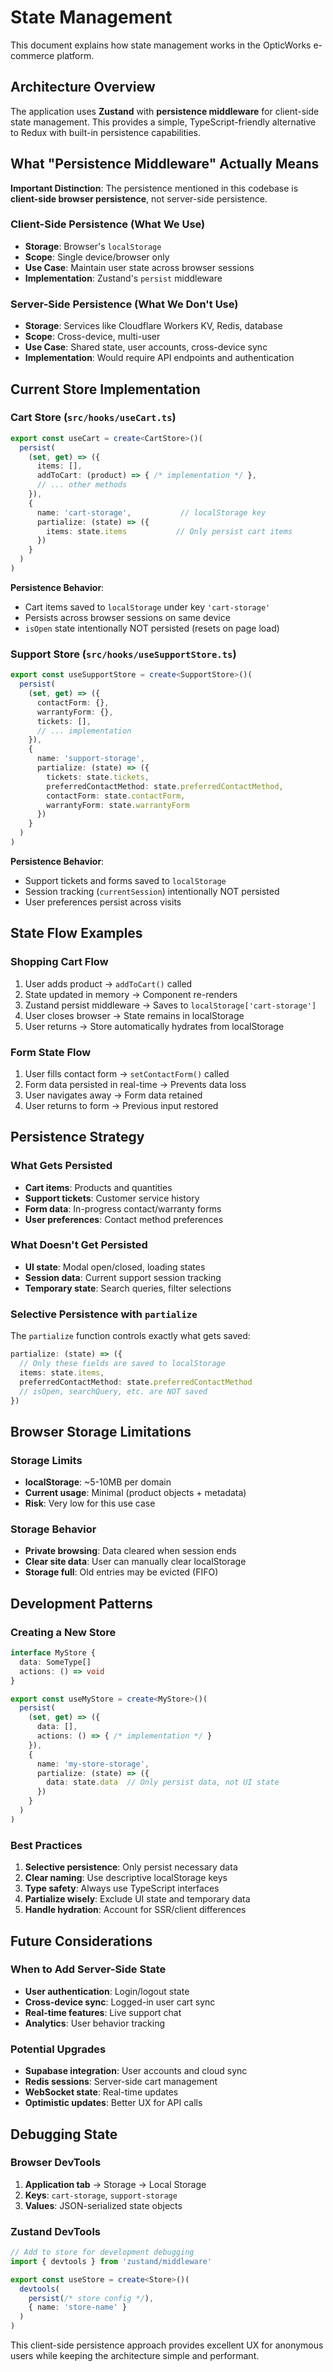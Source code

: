 # State Management

This document explains how state management works in the OpticWorks e-commerce platform.

## Architecture Overview

The application uses **Zustand** with **persistence middleware** for client-side state management. This provides a simple, TypeScript-friendly alternative to Redux with built-in persistence capabilities.

## What "Persistence Middleware" Actually Means

**Important Distinction**: The persistence mentioned in this codebase is **client-side browser persistence**, not server-side persistence.

### Client-Side Persistence (What We Use)
- **Storage**: Browser's `localStorage` 
- **Scope**: Single device/browser only
- **Use Case**: Maintain user state across browser sessions
- **Implementation**: Zustand's `persist` middleware

### Server-Side Persistence (What We Don't Use)
- **Storage**: Services like Cloudflare Workers KV, Redis, database
- **Scope**: Cross-device, multi-user
- **Use Case**: Shared state, user accounts, cross-device sync
- **Implementation**: Would require API endpoints and authentication

## Current Store Implementation

### Cart Store (`src/hooks/useCart.ts`)

```typescript
export const useCart = create<CartStore>()(
  persist(
    (set, get) => ({
      items: [],
      addToCart: (product) => { /* implementation */ },
      // ... other methods
    }),
    {
      name: 'cart-storage',           // localStorage key
      partialize: (state) => ({ 
        items: state.items           // Only persist cart items
      })
    }
  )
)
```

**Persistence Behavior**:
- Cart items saved to `localStorage` under key `'cart-storage'`
- Persists across browser sessions on same device
- `isOpen` state intentionally NOT persisted (resets on page load)

### Support Store (`src/hooks/useSupportStore.ts`)

```typescript
export const useSupportStore = create<SupportStore>()(
  persist(
    (set, get) => ({
      contactForm: {},
      warrantyForm: {},
      tickets: [],
      // ... implementation
    }),
    {
      name: 'support-storage',
      partialize: (state) => ({
        tickets: state.tickets,
        preferredContactMethod: state.preferredContactMethod,
        contactForm: state.contactForm,
        warrantyForm: state.warrantyForm
      })
    }
  )
)
```

**Persistence Behavior**:
- Support tickets and forms saved to `localStorage`
- Session tracking (`currentSession`) intentionally NOT persisted
- User preferences persist across visits

## State Flow Examples

### Shopping Cart Flow
1. User adds product → `addToCart()` called
2. State updated in memory → Component re-renders  
3. Zustand persist middleware → Saves to `localStorage['cart-storage']`
4. User closes browser → State remains in localStorage
5. User returns → Store automatically hydrates from localStorage

### Form State Flow
1. User fills contact form → `setContactForm()` called
2. Form data persisted in real-time → Prevents data loss
3. User navigates away → Form data retained
4. User returns to form → Previous input restored

## Persistence Strategy

### What Gets Persisted
- **Cart items**: Products and quantities
- **Support tickets**: Customer service history
- **Form data**: In-progress contact/warranty forms
- **User preferences**: Contact method preferences

### What Doesn't Get Persisted
- **UI state**: Modal open/closed, loading states
- **Session data**: Current support session tracking
- **Temporary state**: Search queries, filter selections

### Selective Persistence with `partialize`

The `partialize` function controls exactly what gets saved:

```typescript
partialize: (state) => ({
  // Only these fields are saved to localStorage
  items: state.items,
  preferredContactMethod: state.preferredContactMethod
  // isOpen, searchQuery, etc. are NOT saved
})
```

## Browser Storage Limitations

### Storage Limits
- **localStorage**: ~5-10MB per domain
- **Current usage**: Minimal (product objects + metadata)
- **Risk**: Very low for this use case

### Storage Behavior
- **Private browsing**: Data cleared when session ends
- **Clear site data**: User can manually clear localStorage
- **Storage full**: Old entries may be evicted (FIFO)

## Development Patterns

### Creating a New Store
```typescript
interface MyStore {
  data: SomeType[]
  actions: () => void
}

export const useMyStore = create<MyStore>()(
  persist(
    (set, get) => ({
      data: [],
      actions: () => { /* implementation */ }
    }),
    {
      name: 'my-store-storage',
      partialize: (state) => ({
        data: state.data  // Only persist data, not UI state
      })
    }
  )
)
```

### Best Practices
1. **Selective persistence**: Only persist necessary data
2. **Clear naming**: Use descriptive localStorage keys
3. **Type safety**: Always use TypeScript interfaces
4. **Partialize wisely**: Exclude UI state and temporary data
5. **Handle hydration**: Account for SSR/client differences

## Future Considerations

### When to Add Server-Side State
- **User authentication**: Login/logout state
- **Cross-device sync**: Logged-in user cart sync
- **Real-time features**: Live support chat
- **Analytics**: User behavior tracking

### Potential Upgrades
- **Supabase integration**: User accounts and cloud sync
- **Redis sessions**: Server-side cart management
- **WebSocket state**: Real-time updates
- **Optimistic updates**: Better UX for API calls

## Debugging State

### Browser DevTools
1. **Application tab** → Storage → Local Storage
2. **Keys**: `cart-storage`, `support-storage`
3. **Values**: JSON-serialized state objects

### Zustand DevTools
```typescript
// Add to store for development debugging
import { devtools } from 'zustand/middleware'

export const useStore = create<Store>()(
  devtools(
    persist(/* store config */),
    { name: 'store-name' }
  )
)
```

This client-side persistence approach provides excellent UX for anonymous users while keeping the architecture simple and performant.